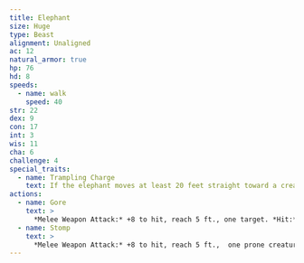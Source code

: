 ```yaml
---
title: Elephant
size: Huge
type: Beast
alignment: Unaligned
ac: 12
natural_armor: true
hp: 76
hd: 8
speeds:
  - name: walk
    speed: 40
str: 22
dex: 9
con: 17
int: 3
wis: 11
cha: 6
challenge: 4
special_traits:
  - name: Trampling Charge
    text: If the elephant moves at least 20 feet straight toward a creature and then hits it with a gore attack on the same turn, that target must succeed on a DC 12 Strength saving throw or be knocked prone. If the target is prone, the elephant can make one stomp attack against it as a bonus action.
actions:
  - name: Gore
    text: >
      *Melee Weapon Attack:* +8 to hit, reach 5 ft., one target. *Hit:* 19 (3d8 + 6) piercing damage.
  - name: Stomp
    text: >
      *Melee Weapon Attack:* +8 to hit, reach 5 ft.,  one prone creature. *Hit:* 22 (3d10 + 6) bludgeoning damage.
---
```

